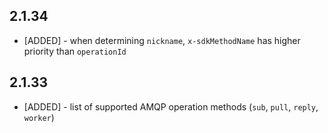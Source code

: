 
## 2.1.34

* [ADDED] - when determining `nickname`, `x-sdkMethodName` has higher priority than `operationId`

## 2.1.33

* [ADDED] - list of supported AMQP operation methods (`sub`, `pull`, `reply`, `worker`)
